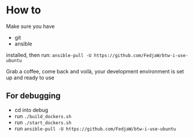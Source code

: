# How to

Make sure you have

- git
- ansible

installed, then run:
`ansible-pull -U https://github.com/FedjaW/btw-i-use-ubuntu`

Grab a coffee, come back and voilà, your development environment is set up and ready to use

## For debugging

- cd into debug
- run `./build_dockers.sh`
- run `./start_dockers.sh`
- run `ansible-pull -U https://github.com/FedjaW/btw-i-use-ubuntu`